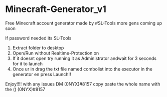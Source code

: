 # Minecraft-Generator_v1
Free Minecraft account generator made by #SL-Tools more gens coming up soon


If password needed its SL-Tools

1. Extract folder to desktop
2. Open/Run without Realtime-Protection on
3. If it doesnt open try running it as Administrator andwait for 3 seconds for it to launch
4. Once ur in drag the txt file named combolist into the executor in the generator en press Launch!!


Enjoy!!!! with any issues DM (0NYX)#8157 copy paste the whole name with the () (0NYX)#8157
